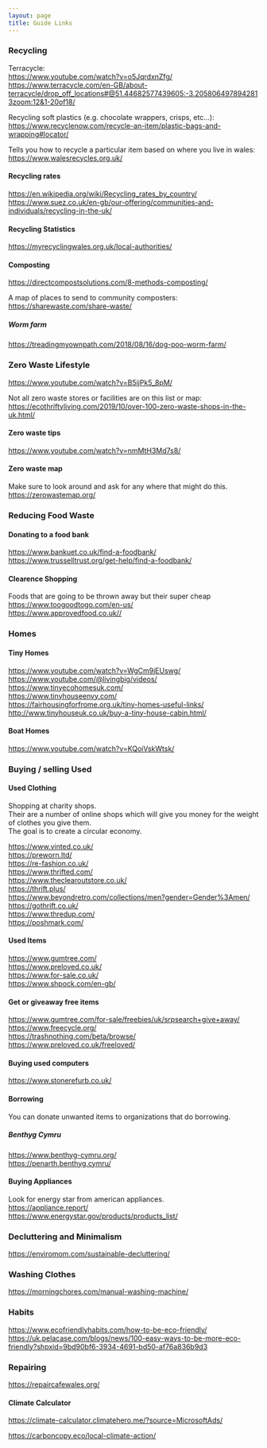 ```yaml
---
layout: page
title: Guide Links
---
```


### Recycling
Terracycle:<br>
<https://www.youtube.com/watch?v=o5JqrdxnZfg/><br>
<https://www.terracycle.com/en-GB/about-terracycle/drop_off_locations#@51.44682577439605:-3.2058064978942813zoom:12&1-20of18/><br>

Recycling soft plastics (e.g. chocolate wrappers, crisps, etc...):
<https://www.recyclenow.com/recycle-an-item/plastic-bags-and-wrapping#locator/><br>

Tells you how to recycle a particular item based on where you live in wales:<br>
<https://www.walesrecycles.org.uk/><br>

#### Recycling rates
<https://en.wikipedia.org/wiki/Recycling_rates_by_country/><br>
<https://www.suez.co.uk/en-gb/our-offering/communities-and-individuals/recycling-in-the-uk/><br>

#### Recycling Statistics
<https://myrecyclingwales.org.uk/local-authorities/><br>

#### Composting
<https://directcompostsolutions.com/8-methods-composting/><br>

A map of places to send to community composters:
<https://sharewaste.com/share-waste/><br>

##### Worm farm
<https://treadingmyownpath.com/2018/08/16/dog-poo-worm-farm/><br>

### Zero Waste Lifestyle
<https://www.youtube.com/watch?v=B5ijPk5_8pM/><br>

Not all zero waste stores or facilities are on this list or map:
<https://ecothriftyliving.com/2019/10/over-100-zero-waste-shops-in-the-uk.html/><br>

#### Zero waste tips
<https://www.youtube.com/watch?v=nmMtH3Md7s8/><br>

#### Zero waste map
Make sure to look around and ask for any where that might do this.
<https://zerowastemap.org/><br>

### Reducing Food Waste
#### Donating to a food bank
<https://www.bankuet.co.uk/find-a-foodbank/><br>
<https://www.trusselltrust.org/get-help/find-a-foodbank/><br>

#### Clearence Shopping
Foods that are going to be thrown away but their super cheap
<https://www.toogoodtogo.com/en-us/><br>
<https://www.approvedfood.co.uk//><br>

### Homes
#### Tiny Homes
<https://www.youtube.com/watch?v=WgCm9jEUswg/><br>
<https://www.youtube.com/@livingbig/videos/><br>
<https://www.tinyecohomesuk.com/><br>
<https://www.tinyhouseenvy.com/><br>
<https://fairhousingforfrome.org.uk/tiny-homes-useful-links/><br>
<http://www.tinyhouseuk.co.uk/buy-a-tiny-house-cabin.html/><br>

#### Boat Homes
<https://www.youtube.com/watch?v=KQoiVskWtsk/><br>

### Buying / selling Used
#### Used Clothing
Shopping at charity shops.<br>
Their are a number of online shops which will give you money for the weight of clothes you give them.<br>
The goal is to create a circular economy.

<https://www.vinted.co.uk/><br>
<https://preworn.ltd/><br>
<https://re-fashion.co.uk/><br>
<https://www.thrifted.com/><br>
<https://www.theclearoutstore.co.uk/><br>
<https://thrift.plus/><br>
<https://www.beyondretro.com/collections/men?gender=Gender%3Amen/><br>
<https://gothrift.co.uk/><br>
<https://www.thredup.com/><br>
<https://poshmark.com/><br>

#### Used Items
<https://www.gumtree.com/><br>
<https://www.preloved.co.uk/><br>
<https://www.for-sale.co.uk/><br>
<https://www.shpock.com/en-gb/><br>

#### Get or giveaway free items
<https://www.gumtree.com/for-sale/freebies/uk/srpsearch+give+away/><br>
<https://www.freecycle.org/><br>
<https://trashnothing.com/beta/browse/><br>
<https://www.preloved.co.uk/freeloved/><br>

#### Buying used computers
<https://www.stonerefurb.co.uk/><br>

#### Borrowing
You can donate unwanted items to organizations that do borrowing.

##### Benthyg Cymru
<https://www.benthyg-cymru.org/><br>
<https://penarth.benthyg.cymru/><br>

#### Buying Appliances
Look for energy star from american appliances.<br>
<https://appliance.report/><br>
<https://www.energystar.gov/products/products_list/><br>

### Decluttering and Minimalism
<https://enviromom.com/sustainable-decluttering/><br>

### Washing Clothes
<https://morningchores.com/manual-washing-machine/><br>





### Habits
<https://www.ecofriendlyhabits.com/how-to-be-eco-friendly/><br>
<https://uk.pelacase.com/blogs/news/100-easy-ways-to-be-more-eco-friendly?shpxid=9bd90bf6-3934-4691-bd50-af76a836b9d3><br>

### Repairing
<https://repaircafewales.org/><br>

#### Climate Calculator
<https://climate-calculator.climatehero.me/?source=MicrosoftAds/><br>


<https://carboncopy.eco/local-climate-action/><br>